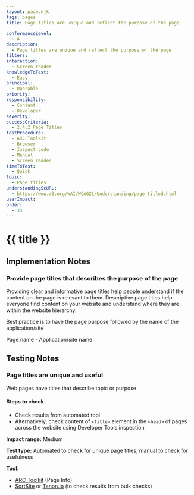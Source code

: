 ```yaml
---
layout: page.njk
tags: pages
title: Page titles are unique and reflect the purpose of the page

conformanceLevel:
  - A
description:
  - Page titles are unique and reflect the purpose of the page
filters:
interaction:
  - Screen reader
knowledgeToTest:
  - Easy
principal:
  - Operable
priority:
responsibility:
  - Content
  - Developer
severity:
successCriteria:
  - 2.4.2 Page Titles
testProcedure:
  - ARC Toolkit
  - Browser
  - Inspect code
  - Manual
  - Screen reader
timeToTest:
  - Quick
topic:
  - Page titles
understandingScURL:
  - https://www.w3.org/WAI/WCAG21/Understanding/page-titled.html
userImpact:
order:
  - 33
---
```


# {{ title }}

## Implementation Notes

### Provide page titles that describes the purpose of the page

Providing clear and informative page titles help people understand if the content on the page is relevant to them. Descriptive page titles help everyone find content on your website and understand where they are within the website hierarchy.

Best practice is to have the page purpose followed by the name of the application/site

Page name - Application/site name

## Testing Notes

### Page titles are unique and useful

Web pages have titles that describe topic or purpose

#### Steps to check

- Check results from automated tool
- Alternatively, check content of `<title>` element in the `<head>` of pages across the website using Developer Tools inspection

**Impact range:** Medium

**Test type:** Automated to check for unique page titles, manual to check for usefulness

**Tool:**

- [ARC Toolkit](https://www.paciellogroup.com/toolkit/) (Page Info)
- [SortSite](https://www.powermapper.com/products/sortsite/) or [Tenon.io](http://tenon.io) (to check results from bulk checks)
